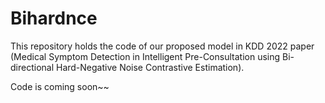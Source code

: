 # Bihardnce
This repository holds the code of our proposed model in KDD 2022 paper (Medical Symptom Detection in Intelligent Pre-Consultation using Bi-directional Hard-Negative Noise Contrastive Estimation).

Code is coming soon~~
